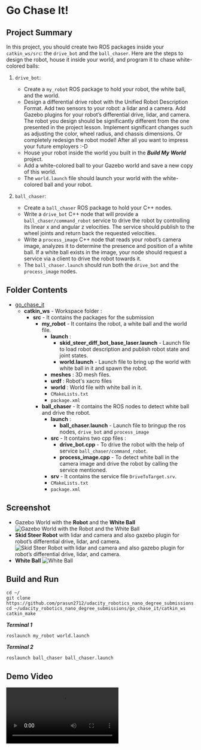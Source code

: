 # Go Chase It!

## Project Summary
In this project, you should create two ROS packages inside your `catkin_ws/src`: the `drive_bot` and the `ball_chaser`. Here are the steps to design the robot, house it inside your world, and program it to chase white-colored balls:

1. `drive_bot`:

    * Create a `my_robot` ROS package to hold your robot, the white ball, and the world.
    * Design a differential drive robot with the Unified Robot Description Format. Add two sensors to your robot: a lidar and a camera. Add Gazebo plugins for your robot’s differential drive, lidar, and camera. The robot you design should be significantly different from the one presented in the project lesson. Implement significant changes such as adjusting the color, wheel radius, and chassis dimensions. Or completely redesign the robot model! After all you want to impress your future employers :-D
    * House your robot inside the world you built in the ***Build My World*** project.
    * Add a white-colored ball to your Gazebo world and save a new copy of this world.
    * The `world.launch` file should launch your world with the white-colored ball and your robot.

2. `ball_chaser`:

    * Create a `ball_chaser` ROS package to hold your C++ nodes.
    * Write a `drive_bot` C++ node that will provide a `ball_chaser/command_robot` service to drive the robot by controlling its linear x and angular z velocities. The service should publish to the wheel joints and return back the requested velocities.
    * Write a `process_image` C++ node that reads your robot’s camera image, analyzes it to determine the presence and position of a white ball. If a white ball exists in the image, your node should request a service via a client to drive the robot towards it.
    * The `ball_chaser.launch` should run both the `drive_bot` and the `process_image` nodes.

## Folder Contents
* [go_chase_it](https://github.com/prasun2712/udacity_robotics_nano_degree_submissions/tree/main/go_chase_it)
    * **catkin_ws** - Workspace folder :
        * **src** - It contains the packages for the submission
            * **my_robot** - It contains the robot, a white ball and the world file.
                * **launch** :
                    * **skid_steer_diff_bot_base_laser.launch** - Launch file to load robot description and publish robot state and joint states.
                    * **world.launch** - Launch file to bring up the world with white ball in it and spawn the robot.
                * **meshes** : 3D mesh files.
                * **urdf** : Robot's xacro files
                * **world** : World file with white ball in it.
                * `CMakeLists.txt`
                * `package.xml`
            * **ball_chaser** - It contains the ROS nodes to detect white ball and drive the robot.
                * **launch** :
                    * **ball_chaser.launch** - Launch file to bringup the ros nodes, `drive_bot` and `process_image`
                * **src** - It contains two cpp files :
                    * **drive_bot.cpp** - To drive the robot with the help of service `ball_chaser/command_robot`.
                    * **process_image.cpp** - To detect white ball in the camera image and drive the robot by calling the service mentioned. 
                * **srv** - It contains the service file `DriveToTarget.srv`.
                * `CMakeLists.txt`
                * `package.xml`

## Screenshot
* Gazebo World with the **Robot** and the **White Ball**
![](https://github.com/prasun2712/udacity_robotics_nano_degree_submissions/blob/main/go_chase_it/videos_and_pictures/world.png "Gazebo World with the Robot and the White Ball")
* **Skid Steer Robot** with lidar and camera and also gazebo plugin for robot’s differential drive, lidar, and camera.
![](https://github.com/prasun2712/udacity_robotics_nano_degree_submissions/blob/main/go_chase_it/videos_and_pictures/robot.png "Skid Steer Robot with lidar and camera and also gazebo plugin for robot’s differential drive, lidar, and camera.")
* **White Ball**
![](https://github.com/prasun2712/udacity_robotics_nano_degree_submissions/blob/main/go_chase_it/videos_and_pictures/white_ball.png "White Ball")

## Build and Run
```
cd ~/
git clone https://github.com/prasun2712/udacity_robotics_nano_degree_submissions.git
cd ~/udacity_robotics_nano_degree_submissions/go_chase_it/catkin_ws
catkin_make
```
***Terminal 1***
```
roslaunch my_robot world.launch
```
***Terminal 2***
```
roslaunch ball_chaser ball_chaser.launch
```

## Demo Video
![](https://github.com/prasun2712/udacity_robotics_nano_degree_submissions/blob/main/go_chase_it/videos_and_pictures/demo_video.mp4 "Demo Video")